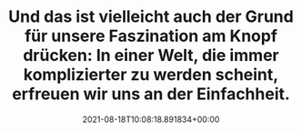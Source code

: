 ---
date: '2021-08-18T10:08:18.891834+00:00'
found_at: '2014-12-31'
found_url: http://www.hansgrohe.de/22069.htm#r=home_webspecial_B2C
title: 'Und das ist vielleicht auch der Grund für unsere Faszination am Knopf drücken:
  In einer Welt, die immer komplizierter zu werden scheint, erfreuen wir uns an der
  Einfachheit.'
---